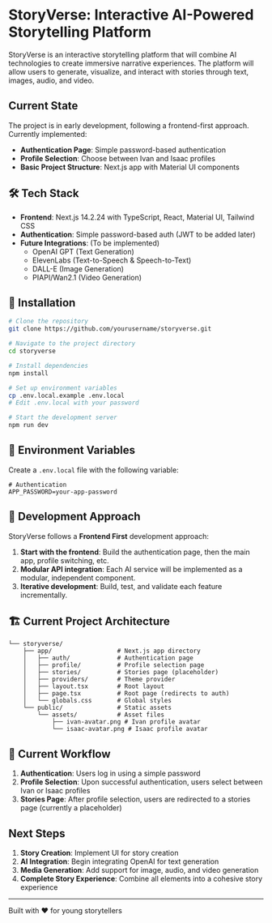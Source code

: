 # StoryVerse: Interactive AI-Powered Storytelling Platform

StoryVerse is an interactive storytelling platform that will combine AI technologies to create immersive narrative experiences. The platform will allow users to generate, visualize, and interact with stories through text, images, audio, and video.

## Current State

The project is in early development, following a frontend-first approach. Currently implemented:

- **Authentication Page**: Simple password-based authentication
- **Profile Selection**: Choose between Ivan and Isaac profiles
- **Basic Project Structure**: Next.js app with Material UI components

## 🛠️ Tech Stack

- **Frontend**: Next.js 14.2.24 with TypeScript, React, Material UI, Tailwind CSS
- **Authentication**: Simple password-based auth (JWT to be added later)
- **Future Integrations**: (To be implemented)
  - OpenAI GPT (Text Generation)
  - ElevenLabs (Text-to-Speech & Speech-to-Text)
  - DALL-E (Image Generation)
  - PIAPI/Wan2.1 (Video Generation)

## 🚀 Installation

```bash
# Clone the repository
git clone https://github.com/yourusername/storyverse.git

# Navigate to the project directory
cd storyverse

# Install dependencies
npm install

# Set up environment variables
cp .env.local.example .env.local
# Edit .env.local with your password

# Start the development server
npm run dev
```

## 🔑 Environment Variables

Create a `.env.local` file with the following variable:

```
# Authentication
APP_PASSWORD=your-app-password
```

## 📖 Development Approach

StoryVerse follows a **Frontend First** development approach:

1. **Start with the frontend**: Build the authentication page, then the main app, profile switching, etc.
2. **Modular API integration**: Each AI service will be implemented as a modular, independent component.
3. **Iterative development**: Build, test, and validate each feature incrementally.

## 🏗️ Current Project Architecture

```
└── storyverse/
    ├── app/                  # Next.js app directory
    │   ├── auth/             # Authentication page
    │   ├── profile/          # Profile selection page
    │   ├── stories/          # Stories page (placeholder)
    │   ├── providers/        # Theme provider
    │   ├── layout.tsx        # Root layout
    │   ├── page.tsx          # Root page (redirects to auth)
    │   └── globals.css       # Global styles
    └── public/               # Static assets
        └── assets/           # Asset files
            ├── ivan-avatar.png # Ivan profile avatar
            └── isaac-avatar.png # Isaac profile avatar
```

## 🔄 Current Workflow

1. **Authentication**: Users log in using a simple password
2. **Profile Selection**: Upon successful authentication, users select between Ivan or Isaac profiles
3. **Stories Page**: After profile selection, users are redirected to a stories page (currently a placeholder)

## Next Steps

1. **Story Creation**: Implement UI for story creation
2. **AI Integration**: Begin integrating OpenAI for text generation
3. **Media Generation**: Add support for image, audio, and video generation
4. **Complete Story Experience**: Combine all elements into a cohesive story experience

---

Built with ❤️ for young storytellers 